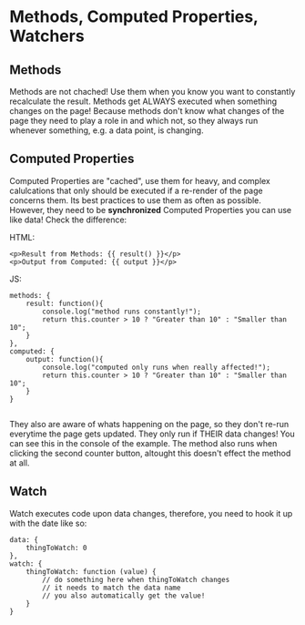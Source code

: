 # Methods, Computed Properties, Watchers

## Methods

Methods are not chached! Use them when you know you want to constantly recalculate the result.
Methods get ALWAYS executed when something changes on the page! Because methods don't know what changes of the page they need to play a role in and which not, so they always run whenever something, e.g. a data point, is changing.

## Computed Properties


Computed Properties are "cached", use them for heavy, and complex calulcations that only should be executed if a re-render of the page concerns them. Its best practices to use them as often as possible. However, they need to be **synchronized** Computed Properties you can use like data! Check the difference: 

HTML:

```
<p>Result from Methods: {{ result() }}</p>
<p>Output from Computed: {{ output }}</p>
```

JS: 

```
methods: {
	result: function(){
		console.log("method runs constantly!");
		return this.counter > 10 ? "Greater than 10" : "Smaller than 10";
	}
},
computed: {
	output: function(){
		console.log("computed only runs when really affected!");
		return this.counter > 10 ? "Greater than 10" : "Smaller than 10";
	}
}
	
```

They also are aware of whats happening on the page, so they don't re-run everytime the page gets updated. They only run if THEIR data changes! You can see this in the console of the example. The method also runs when clicking the second counter button, altought this doesn't effect the method at all.

## Watch

Watch executes code upon data changes, therefore, you need to hook it up with the date like so:

```
data: {
	thingToWatch: 0
},
watch: {
	thingToWatch: function (value) {
		// do something here when thingToWatch changes
		// it needs to match the data name
		// you also automatically get the value!
	}
}


```

